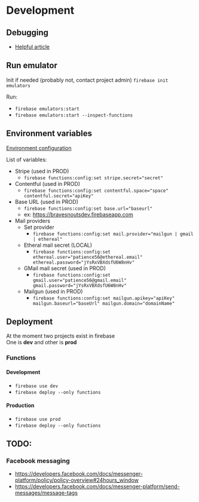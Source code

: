 # Development

## Debugging

-   [Helpful article](https://medium.com/firebase-developers/debugging-firebase-functions-in-vs-code-a1caf22db0b2)

## Run emulator

Init if needed (probably not, contact project admin) `firebase init emulators`

Run:

-   `firebase emulators:start`
-   `firebase emulators:start --inspect-functions`

## Environment variables

[Environment configuration](https://firebase.google.com/docs/functions/config-env)

List of variables:

-   Stripe (used in PROD)
    -   `firebase functions:config:set stripe.secret="secret"`
-   Contentful (used in PROD)
    -   `firebase functions:config:set contentful.space="space" contentful.secret="apiKey"`
-   Base URL (used in PROD)
    -   `firebase functions:config:set base.url="baseurl"`
    -   ex: https://bravesnoutsdev.firebaseapp.com
-   Mail providers
    -   Set provider
        -   `firebase functions:config:set mail.provider="mailgun | gmail | ethereal"`
    -   Etheral mail secret (LOCAL)
        -   `firebase functions:config:set ethereal.user="patience56@ethereal.email" ethereal.password="jYsRxVBXdsfU6W8nHv"`
    -   GMail mail secret (used in PROD)
        -   `firebase functions:config:set gmail.user="patience56@gmail.email" gmail.password="jYsRxVBXdsfU6W8nHv"`
    -   Mailgun (used in PROD)
        -   `firebase functions:config:set mailgun.apikey="apiKey" mailgun.baseurl="baseUrl" mailgun.domain="domainName"`

## Deployment

At the moment two projects exist in firebase  
One is **dev** and other is **prod**

### Functions

#### Development

-   `firebase use dev`
-   `firebase deploy --only functions`

#### Production

-   `firebase use prod`
-   `firebase deploy --only functions`

## TODO:

### Facebook messaging

-   https://developers.facebook.com/docs/messenger-platform/policy/policy-overview#24hours_window
-   https://developers.facebook.com/docs/messenger-platform/send-messages/message-tags
